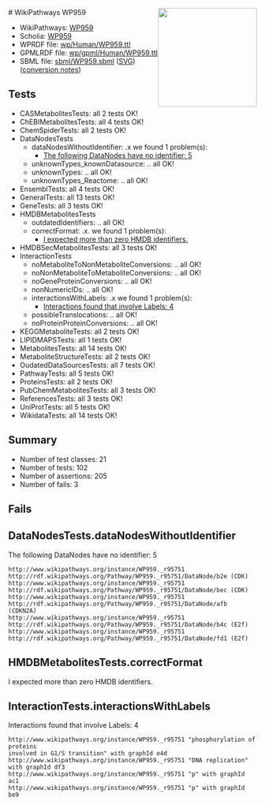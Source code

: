 <img style="float: right; width: 200px" src="../logo.png" />
# WikiPathways WP959

* WikiPathways: [WP959](https://identifiers.org/wikipathways:WP959)
* Scholia: [WP959](https://scholia.toolforge.org/wikipathways/WP959)
* WPRDF file: [wp/Human/WP959.ttl](../wp/Human/WP959.ttl)
* GPMLRDF file: [wp/gpml/Human/WP959.ttl](../wp/gpml/Human/WP959.ttl)
* SBML file: [sbml/WP959.sbml](../sbml/WP959.sbml) ([SVG](../sbml/WP959.svg)) ([conversion notes](../sbml/WP959.txt))

## Tests
* CASMetabolitesTests: all 2 tests OK!
* ChEBIMetabolitesTests: all 4 tests OK!
* ChemSpiderTests: all 2 tests OK!
* DataNodesTests
    * dataNodesWithoutIdentifier: .x we found 1 problem(s):
        * [The following DataNodes have no identifier: 5](#d2d32fa4)
    * unknownTypes_knownDatasource: .. all OK!
    * unknownTypes: .. all OK!
    * unknownTypes_Reactome: .. all OK!
* EnsemblTests: all 4 tests OK!
* GeneralTests: all 13 tests OK!
* GeneTests: all 3 tests OK!
* HMDBMetabolitesTests
    * outdatedIdentifiers: .. all OK!
    * correctFormat: .x. we found 1 problem(s):
        * [I expected more than zero HMDB identifiers.](#ad154c1e)
* HMDBSecMetabolitesTests: all 3 tests OK!
* InteractionTests
    * noMetaboliteToNonMetaboliteConversions: .. all OK!
    * noNonMetaboliteToMetaboliteConversions: .. all OK!
    * noGeneProteinConversions: .. all OK!
    * nonNumericIDs: .. all OK!
    * interactionsWithLabels: .x we found 1 problem(s):
        * [Interactions found that involve Labels: 4](#630d267b)
    * possibleTranslocations: .. all OK!
    * noProteinProteinConversions: .. all OK!
* KEGGMetaboliteTests: all 2 tests OK!
* LIPIDMAPSTests: all 1 tests OK!
* MetabolitesTests: all 14 tests OK!
* MetaboliteStructureTests: all 2 tests OK!
* OudatedDataSourcesTests: all 7 tests OK!
* PathwayTests: all 5 tests OK!
* ProteinsTests: all 2 tests OK!
* PubChemMetabolitesTests: all 3 tests OK!
* ReferencesTests: all 3 tests OK!
* UniProtTests: all 5 tests OK!
* WikidataTests: all 14 tests OK!


## Summary

* Number of test classes: 21
* Number of tests: 102
* Number of assertions: 205
* Number of fails: 3

## Fails

<a name="d2d32fa4" />

## DataNodesTests.dataNodesWithoutIdentifier

The following DataNodes have no identifier: 5
```
http://www.wikipathways.org/instance/WP959._r95751 http://rdf.wikipathways.org/Pathway/WP959._r95751/DataNode/b2e (CDK)
http://www.wikipathways.org/instance/WP959._r95751 http://rdf.wikipathways.org/Pathway/WP959._r95751/DataNode/bec (CDK)
http://www.wikipathways.org/instance/WP959._r95751 http://rdf.wikipathways.org/Pathway/WP959._r95751/DataNode/afb (CDKN2A)
http://www.wikipathways.org/instance/WP959._r95751 http://rdf.wikipathways.org/Pathway/WP959._r95751/DataNode/b4c (E2f)
http://www.wikipathways.org/instance/WP959._r95751 http://rdf.wikipathways.org/Pathway/WP959._r95751/DataNode/fd1 (E2f)
```

<a name="ad154c1e" />

## HMDBMetabolitesTests.correctFormat

I expected more than zero HMDB identifiers.
<a name="630d267b" />

## InteractionTests.interactionsWithLabels

Interactions found that involve Labels: 4
```
http://www.wikipathways.org/instance/WP959._r95751 "phosphorylation of proteins
involved in G1/S transition" with graphId e4d
http://www.wikipathways.org/instance/WP959._r95751 "DNA replication" with graphId df3
http://www.wikipathways.org/instance/WP959._r95751 "p" with graphId ac1
http://www.wikipathways.org/instance/WP959._r95751 "p" with graphId be9
```

